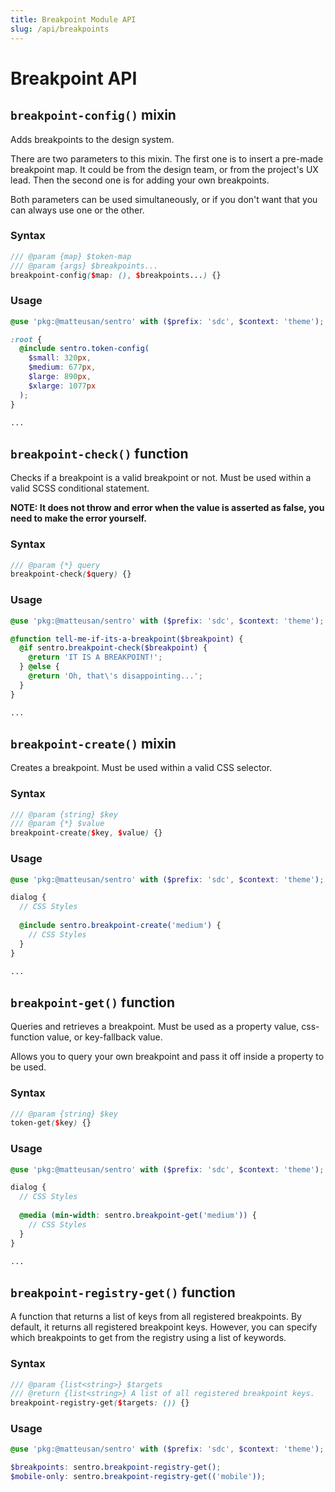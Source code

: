 ```yaml
---
title: Breakpoint Module API
slug: /api/breakpoints
---
```


# Breakpoint API

## `breakpoint-config()` mixin

Adds breakpoints to the design system.

There are two parameters to this mixin. The first one is to insert a pre-made breakpoint map. It could be from the design
team, or from the project's UX lead. Then the second one is for adding your own breakpoints.

Both parameters can be used simultaneously, or if you don't want that you can always use one or the other.

### Syntax

```scss
/// @param {map} $token-map
/// @param {args} $breakpoints...
breakpoint-config($map: (), $breakpoints...) {}
```

### Usage

```scss
@use 'pkg:@matteusan/sentro' with ($prefix: 'sdc', $context: 'theme');

:root {
  @include sentro.token-config(
    $small: 320px,
    $medium: 677px,
    $large: 890px,
    $xlarge: 1077px
  );
}

...
```

## `breakpoint-check()` function

Checks if a breakpoint is a valid breakpoint or not. Must be used within a valid SCSS conditional statement.

**NOTE: It does not throw and error when the value is asserted as false, you need to make the error yourself.**

### Syntax

```scss
/// @param {*} query
breakpoint-check($query) {}
```

### Usage

```scss
@use 'pkg:@matteusan/sentro' with ($prefix: 'sdc', $context: 'theme');

@function tell-me-if-its-a-breakpoint($breakpoint) {
  @if sentro.breakpoint-check($breakpoint) {
    @return 'IT IS A BREAKPOINT!';
  } @else {
    @return 'Oh, that\'s disappointing...';
  }
}

...
```

## `breakpoint-create()` mixin

Creates a breakpoint. Must be used within a valid CSS selector.

### Syntax

```scss
/// @param {string} $key
/// @param {*} $value
breakpoint-create($key, $value) {}
```

### Usage

```scss
@use 'pkg:@matteusan/sentro' with ($prefix: 'sdc', $context: 'theme');

dialog {
  // CSS Styles
  
  @include sentro.breakpoint-create('medium') {
    // CSS Styles
  }
}

...
```

## `breakpoint-get()` function

Queries and retrieves a breakpoint. Must be used as a property value, css-function value, or key-fallback value.

Allows you to query your own breakpoint and pass it off inside a property to be used.

### Syntax

```scss
/// @param {string} $key
token-get($key) {}
```

### Usage

```scss
@use 'pkg:@matteusan/sentro' with ($prefix: 'sdc', $context: 'theme');

dialog {
  // CSS Styles
  
  @media (min-width: sentro.breakpoint-get('medium')) {
    // CSS Styles
  }
}

...
```

## `breakpoint-registry-get()` function

A function that returns a list of keys from all registered breakpoints. By default, it returns all registered breakpoint keys. However, you can specify which breakpoints to get from the registry using a list of keywords.

### Syntax
```scss
/// @param {list<string>} $targets
/// @return {list<string>} A list of all registered breakpoint keys.
breakpoint-registry-get($targets: ()) {}
```

### Usage
```scss
@use 'pkg:@matteusan/sentro' with ($prefix: 'sdc', $context: 'theme');

$breakpoints: sentro.breakpoint-registry-get();
$mobile-only: sentro.breakpoint-registry-get(('mobile'));
```